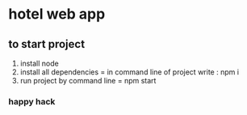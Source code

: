 # hotel web app

## to start project

1. install node
2. install all dependencies = in command line of project write : npm i
3. run project by command line = npm start

### happy hack
